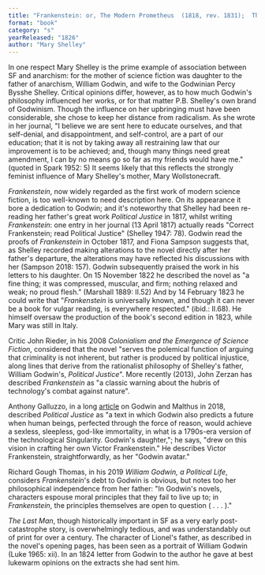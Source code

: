 ```yaml
---
title: "Frankenstein: or, The Modern Prometheus  (1818, rev. 1831);  The Last Man (1826)"
format: "book"
category: "s"
yearReleased: "1826"
author: "Mary Shelley"
---
```

In one respect Mary Shelley is the prime example of association between SF and anarchism: for the mother of science fiction was daughter to the father of anarchism, William Godwin, and wife to the Godwinian Percy Bysshe Shelley. Critical opinions differ, however, as to how much Godwin's philosophy influenced her works, or for that matter P.B. Shelley's own brand of Godwinism.  Though the influence on her upbringing must have been considerable, she chose to  keep her distance from radicalism. As she wrote in her journal, "I believe we  are sent here to educate ourselves, and that self-denial, and disappointment,  and self-control, are a part of our education; that it is not by taking away all  restraining law that our improvement is to be achieved; and, though many things  need great amendment, I can by no means go so far as my friends would have me."  (quoted in Spark 1952: 5) It seems likely that this reflects the strongly feminist influence of Mary Shelley's mother, Mary Wollstonecraft.

_Frankenstein_, now widely regarded as the first work of modern science fiction, is too well-known to need description here. On its appearance it bore a dedication to Godwin; and it's noteworthy that Shelley had been re-reading her father's great work _Political Justice_ in 1817, whilst writing _Frankenstein_: one entry in her journal (13 April 1817) actually reads "Correct Frankenstein; read Political Justice" (Shelley 1947: 78). Godwin read the proofs of _Frankenstein_ in October 1817, and Fiona Sampson suggests that, as Shelley recorded making alterations to the novel directly after her father's departure, the alterations may have reflected his discussions with her (Sampson 2018: 157). Godwin subsequently praised the work in his letters to his daughter. On 15 November 1822 he described the novel as "a fine thing; it was compressed, muscular, and firm; nothing relaxed and weak; no proud flesh." (Marshall 1889: II.52) And by 14 February 1823 he could write that "_Frankenstein_ is universally known, and though it can never be a book for vulgar reading, is everywhere respected." (ibid.: II.68). He himself oversaw the production of the book's second edition in 1823, while Mary was still in Italy.

Critic John Rieder, in his 2008 _Colonialism and the Emergence of Science Fiction_, considered that the novel "serves the polemical function of arguing that criminality is not inherent, but rather is produced by political injustice, along lines that derive from the rationalist philosophy of Shelley's father, William Godwin's, _Political Justice_". More  recently (2013), John Zerzan has described _Frankenstein_ as "a  classic warning about the hubris of technology's combat against nature".

Anthony Galluzzo, in a long <a href="https://www.boundary2.org/tag/nick-land/">article</a> on Godwin and Malthus in 2018, described _Political Justice_ as "a text in which Godwin also predicts a future when human beings, perfected through the force of reason, would achieve a sexless, sleepless, god-like immortality, in what is a 1790s-era version of the technological Singularity. Godwin's daughter,"; he says, "drew on this vision in crafting her own Victor Frankenstein." He describes Victor Frankenstein, straightforwardly, as her "Godwin avatar."

Richard Gough Thomas, in his 2019 _William Godwin, a Political Life_, considers _Frankenstein_'s debt to Godwin is obvious, but notes too her philosophical independence from her father: "In Godwin's novels, characters espouse moral principles that they fail to live up to; in _Frankenstein_, the principles themselves are open to question ( . . . )."

_The Last Man_, though historically important in SF as a very early post-catastrophe story, is overwhelmingly tedious, and was understandably out of print for over a century. The character of Lionel's father, as described in the novel's opening pages, has been seen as a portrait of William Godwin (Luke 1965: xii). In an 1824 letter from Godwin to the author he gave at best lukewarm opinions on the extracts she had sent him.
 
